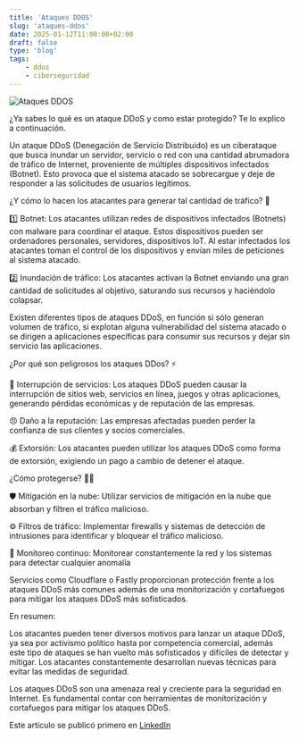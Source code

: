 ```yaml
---
title: 'Ataques DDOS'
slug: 'ataques-ddos'
date: 2025-01-12T11:00:00+02:00
draft: false
type: 'blog'
tags: 
    - ddos
    - ciberseguridad    
---
```


![](/images/blog/20250112-ataques-ddos.jpg "Ataques DDOS")

¿Ya sabes lo qué es un ataque DDoS y como estar protegido? Te lo explico a continuación.

Un ataque DDoS (Denegación de Servicio Distribuido) es un ciberataque que busca inundar un servidor, servicio o red con una cantidad abrumadora de tráfico de Internet, proveniente de múltiples dispositivos infectados (Botnet). Esto provoca que el sistema atacado se sobrecargue y deje de responder a las solicitudes de usuarios legítimos.

¿Y cómo lo hacen los atacantes para generar tal cantidad de tráfico? 🤔

1️⃣ Botnet: Los atacantes utilizan redes de dispositivos infectados (Botnets) con malware para coordinar el ataque. Estos dispositivos pueden ser ordenadores personales, servidores, dispositivos IoT. Al estar infectados los atacantes toman el control de los dispositivos y envían miles de peticiones al sistema atacado.

2️⃣ Inundación de tráfico: Los atacantes activan la Botnet enviando una gran cantidad de solicitudes al objetivo, saturando sus recursos y haciéndolo colapsar.

Existen diferentes tipos de ataques DDoS, en función si sólo generan volumen de tráfico, si explotan alguna vulnerabilidad del sistema atacado o se dirigen a aplicaciones específicas para consumir sus recursos y dejar sin servicio las aplicaciones.

¿Por qué son peligrosos los ataques DDos? ⚡

🔌 Interrupción de servicios: Los ataques DDoS pueden causar la interrupción de sitios web, servicios en línea, juegos y otras aplicaciones, generando pérdidas económicas y de reputación de las empresas.

😠 Daño a la reputación: Las empresas afectadas pueden perder la confianza de sus clientes y socios comerciales.

💰 Extorsión: Los atacantes pueden utilizar los ataques DDoS como forma de extorsión, exigiendo un pago a cambio de detener el ataque.

¿Cómo protegerse? 🦸‍♀️

🛡️ Mitigación en la nube: Utilizar servicios de mitigación en la nube que absorban y filtren el tráfico malicioso.

⚙️ Filtros de tráfico: Implementar firewalls y sistemas de detección de intrusiones para identificar y bloquear el tráfico malicioso.

👀 Monitoreo continuo: Monitorear constantemente la red y los sistemas para detectar cualquier anomalía

Servicios como Cloudflare o Fastly proporcionan protección frente a los ataques DDoS más comunes además de una monitorización y cortafuegos para mitigar los ataques DDoS más sofisticados.

En resumen:

Los atacantes pueden tener diversos motivos para lanzar un ataque DDoS, ya sea por activismo político hasta por competencia comercial, además este tipo de ataques se han vuelto más sofisticados y difíciles de detectar y mitigar. Los atacantes constantemente desarrollan nuevas técnicas para evitar las medidas de seguridad.

Los ataques DDoS son una amenaza real y creciente para la seguridad en Internet. Es fundamental contar con herramientas de monitorización y cortafuegos para mitigar los ataques DDoS.

Este artículo se publicó primero en [LinkedIn](https://www.linkedin.com/posts/davidcortocamacho_ddos-ciberseguridad-seguridadinformatica-activity-7284290543621197825-6kfv)

